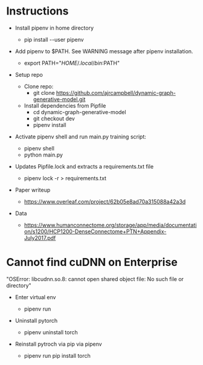 # Instructions

- Install pipenv in home directory
  - pip install --user pipenv
- Add pipenv to $PATH. See WARNING message after pipenv installation.
  - export PATH="$HOME/.local/bin:$PATH"
- Setup repo
  - Clone repo:
    - git clone https://github.com/ajrcampbell/dynamic-graph-generative-model.git
  - Install dependencies from Pipfile
    - cd dynamic-graph-generative-model
    - git checkout dev
    - pipenv install
- Activate pipenv shell and run main.py training script:
  - pipenv shell
  - python main.py

- Updates Pipfile.lock and extracts a requirements.txt file
  - pipenv lock -r > requirements.txt

- Paper writeup
  - https://www.overleaf.com/project/62b05e8ad70a315088a42a3d

- Data
  - https://www.humanconnectome.org/storage/app/media/documentation/s1200/HCP1200-DenseConnectome+PTN+Appendix-July2017.pdf

# Cannot find cuDNN on Enterprise

"OSError: libcudnn.so.8: cannot open shared object file: No such file or directory"

- Enter virtual env
  - pipenv run

- Uninstall pytorch
  - pipenv uninstall torch

- Reinstall pytroch via pip via pipenv
  - pipenv run pip install torch